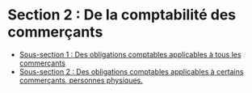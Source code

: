 # Section 2 : De la comptabilité des commerçants

- [Sous-section 1 : Des obligations comptables applicables à tous les commerçants](sous-section-1)
- [Sous-section 2 : Des obligations comptables applicables à certains commerçants, personnes physiques.](sous-section-2)
